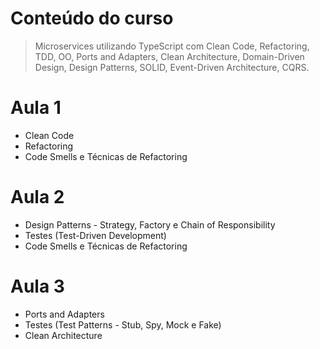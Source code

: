 # Conteúdo do curso
> Microservices utilizando TypeScript com Clean Code, Refactoring, TDD, OO, Ports and Adapters, Clean Architecture, Domain-Driven Design, Design Patterns, SOLID, Event-Driven Architecture, CQRS.

# Aula 1
- Clean Code
- Refactoring
- Code Smells e Técnicas de Refactoring

# Aula 2
- Design Patterns - Strategy, Factory e Chain of Responsibility
- Testes (Test-Driven Development)
- Code Smells e Técnicas de Refactoring

# Aula 3
- Ports and Adapters
- Testes (Test Patterns - Stub, Spy, Mock e Fake)
- Clean Architecture
